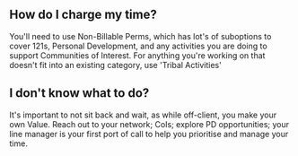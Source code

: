 ## How do I charge my time? 

You'll need to use Non-Billable Perms, which has lot's of suboptions to cover 121s, Personal Development, and any activities you are doing to support Communities of Interest. For anything you're working on that doesn't fit into an existing category, use 'Tribal Activities'


## I don't know what to do?

It's important to not sit back and wait, as while off-client, you make your own Value. Reach out to your network; CoIs; explore PD opportunities; your line manager is your first port of call to help you prioritise and manage your time. 

